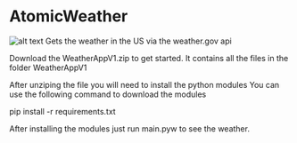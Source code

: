 # AtomicWeather
![alt text](https://github.com/NMedvesky/AtomicWeather/blob/main/Atomictoad.png?raw=true)
Gets the weather in the US via the weather.gov api

Download the WeatherAppV1.zip to get started.
It contains all the files in the folder WeatherAppV1

After unziping the file you will need to install the python modules
You can use the following command to download the modules

pip install -r requirements.txt

After installing the modules just run main.pyw to see the weather.
